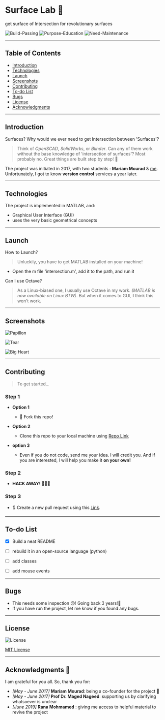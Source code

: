 # Surface Lab 💎


get surface of Intersection for revolutionary surfaces

![Build-Passing][1] ![Purpose-Education][2] ![Need-Maintenance][3]

[1]: https://img.shields.io/:Build-Passing-whiteGreen.svg?style=round-square
[2]: https://img.shields.io/:Purpose-Education-yellow.svg?style=round-square
[3]: https://img.shields.io/:Need-Maintenance-red.svg?style=round-square

[4]: https://img.shields.io/:Processess-Everywhere-brown.svg?style=round-square


---

## Table of Contents
* [Introduction][10]
* [Technologies][11]
* [Launch][12]
* [Screenshots][13]
* [Contributing][14]
* [To-do List][15]
* [Bugs][16]
* [License][17]
* [Acknowledgments][18]

[10]: https://github.com/Hagar-Usama/Surface-Lab#introduction

[11]: https://github.com/Hagar-Usama/Surface-Lab#technologies

[12]: https://github.com/Hagar-Usama/Surface-Lab#launch

[13]: https://github.com/Hagar-Usama/Surface-Lab#screenshots

[14]: https://github.com/Hagar-Usama/Surface-Lab#contributing

[15]: https://github.com/Hagar-Usama/Surface-Lab#to-do-list

[16]: https://github.com/Hagar-Usama/Surface-Lab#bugs

[17]: https://github.com/Hagar-Usama/Surface-Lab#license

[18]:https://github.com/Hagar-Usama/Surface-Lab#acknowledgments- 

---

## Introduction
Surfaces? Why would we ever need to get Intersection between 'Surfaces'?

> Think of *OpenSCAD*, *SolidWorks*, or *Blinder*. Can any of them work without the base knowledge of 'intersection of surfaces'? Most probably no.
Great things are built step by step! 💪

The project was initiated in 2017, with two students : **Mariam Mourad** & [me][22]. Unfortunately, I got to know **version control** services a year later.

[22]:http://github.com/hagar-usama 'Hagar Usama'

---

## Technologies

The project is implemented in MATLAB, and:
* Graphical User Interface (GUI)
* uses the very basic geometrical concepts

---

## Launch

 How to Launch?
> Unluckily, you have to get MATLAB installed on your machine!

* Open the m file 'intersection.m', add it to the path, and run it


 Can I use Octave?
 > As a Linux-biased one, I usually use Octave in my work. *(MATLAB is now available on Linux BTW)*. But when it comes to GUI, I think this won't work.


---
## Screenshots

![Papillon][23]

![Tear][24]

![Big Heart][25]

[23]: https://github.com/Hagar-Usama/Surface-Lab/blob/master/Screenshots/Old_batch_2/final-like.JPG 'papillon'

[24]: https://github.com/Hagar-Usama/Surface-Lab/blob/master/Screenshots/Old_batch_2/Captno8ure.JPG 'Tear'

[25]: https://github.com/Hagar-Usama/Surface-Lab/blob/master/Screenshots/Old_batch_2/BigHeart.JPG 'Big Heart'

---

## Contributing
> To get started...

### Step 1

- **Option 1**
    - 🍴 Fork this repo!

- **Option 2**
    - Clone this repo to your local machine using [Repo Link][23]


  [23]: https://github.com/Hagar-Usama/Surface-Lab 'Surface Intersection'

- **option 3**
  - Even if you do not code, send me your idea. I will credit you. And if you are interested, I will help you make it **on your own!**

### Step 2

- **HACK AWAY!** 🔨🔨🔨

### Step 3

- 🔃 Create a new pull request using this [Link]().

<!--  <a   ></a> -->
---
## To-do List
* [x] Build a neat README
* [ ] rebuild it in an open-source language (python)
* [ ] add classes
* [ ] add mouse events


---

## Bugs
* This needs some inspection 😒! Going back 3 years!🙆
* If you have run the project, let me know if you found any bugs.

---

## License
![License](http://img.shields.io/:License-MIT-blue.svg?style=round-square)

[MIT License](https://opensource.org/licenses/MIT "MIT")

---

## Acknowledgments 🙏
I am grateful for you all. So, thank you for:
* _[May - June 2017]_  **Mariam Mourad**: being a co-founder for the project 🙈
* _[May - June 2017]_ **Prof Dr. Maged Nageed**: supporting us by clarifying whatsoever is unclear
* _[June 2019]_ **Rana Mohmamed** : giving me access to helpful material to revive the project
